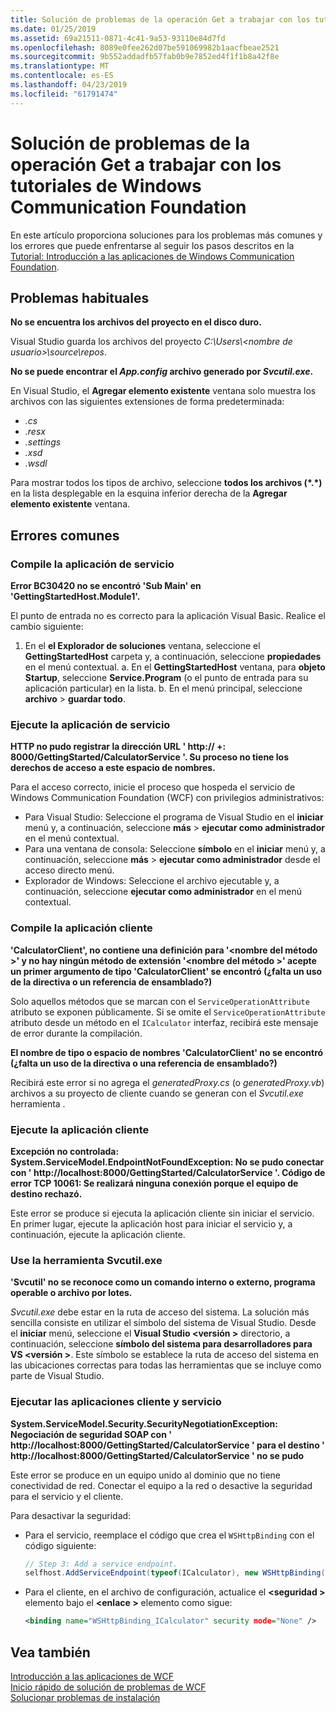```yaml
---
title: Solución de problemas de la operación Get a trabajar con los tutoriales de Windows Communication Foundation
ms.date: 01/25/2019
ms.assetid: 69a21511-0871-4c41-9a53-93110e84d7fd
ms.openlocfilehash: 8089e0fee262d07be591069982b1aacfbeae2521
ms.sourcegitcommit: 9b552addadfb57fab0b9e7852ed4f1f1b8a42f8e
ms.translationtype: MT
ms.contentlocale: es-ES
ms.lasthandoff: 04/23/2019
ms.locfileid: "61791474"
---
```

# <a name="troubleshoot-the-get-started-with-windows-communication-foundation-tutorials"></a>Solución de problemas de la operación Get a trabajar con los tutoriales de Windows Communication Foundation

En este artículo proporciona soluciones para los problemas más comunes y los errores que puede enfrentarse al seguir los pasos descritos en la [Tutorial: Introducción a las aplicaciones de Windows Communication Foundation](getting-started-tutorial.md). 
  
## <a name="common-problems"></a>Problemas habituales

**No se encuentra los archivos del proyecto en el disco duro.**

 Visual Studio guarda los archivos del proyecto *C:\Users\\&lt;nombre de usuario&gt;\source\repos*.  

**No se puede encontrar el *App.config* archivo generado por *Svcutil.exe*.**

 En Visual Studio, el **Agregar elemento existente** ventana solo muestra los archivos con las siguientes extensiones de forma predeterminada: 
- *.cs* 
- *.resx* 
- *.settings*
- *.xsd* 
- *.wsdl*

Para mostrar todos los tipos de archivo, seleccione **todos los archivos (\*.\*)**  en la lista desplegable en la esquina inferior derecha de la **Agregar elemento existente** ventana.  
  
## <a name="common-errors"></a>Errores comunes

### <a name="compile-the-service-application"></a>Compile la aplicación de servicio 

**Error BC30420 no se encontró 'Sub Main' en 'GettingStartedHost.Module1'.**

El punto de entrada no es correcto para la aplicación Visual Basic. Realice el cambio siguiente:

   1. En el **el Explorador de soluciones** ventana, seleccione el **GettingStartedHost** carpeta y, a continuación, seleccione **propiedades** en el menú contextual.
    a. En el **GettingStartedHost** ventana, para **objeto Startup**, seleccione **Service.Program** (o el punto de entrada para su aplicación particular) en la lista. 
    b. En el menú principal, seleccione **archivo** > **guardar todo**.

### <a name="run-the-service-application"></a>Ejecute la aplicación de servicio 

**HTTP no pudo registrar la dirección URL ' http:\// +: 8000/GettingStarted/CalculatorService '. Su proceso no tiene los derechos de acceso a este espacio de nombres.** 

 Para el acceso correcto, inicie el proceso que hospeda el servicio de Windows Communication Foundation (WCF) con privilegios administrativos:
- Para Visual Studio: Seleccione el programa de Visual Studio en el **iniciar** menú y, a continuación, seleccione **más** > **ejecutar como administrador** en el menú contextual.
- Para una ventana de consola: Seleccione **símbolo** en el **iniciar** menú y, a continuación, seleccione **más** > **ejecutar como administrador** desde el acceso directo menú.
- Explorador de Windows: Seleccione el archivo ejecutable y, a continuación, seleccione **ejecutar como administrador** en el menú contextual.

### <a name="compile-the-client-application"></a>Compile la aplicación cliente

**'CalculatorClient', no contiene una definición para '\<nombre del método >' y no hay ningún método de extensión '\<nombre del método >' acepte un primer argumento de tipo 'CalculatorClient' se encontró (¿falta un uso de la directiva o un referencia de ensamblado?)**  

Solo aquellos métodos que se marcan con el `ServiceOperationAttribute` atributo se exponen públicamente. Si se omite el `ServiceOperationAttribute` atributo desde un método en el `ICalculator` interfaz, recibirá este mensaje de error durante la compilación.  

**El nombre de tipo o espacio de nombres 'CalculatorClient' no se encontró (¿falta un uso de la directiva o una referencia de ensamblado?)**

 Recibirá este error si no agrega el *generatedProxy.cs* (o *generatedProxy.vb*) archivos a su proyecto de cliente cuando se generan con el *Svcutil.exe* herramienta .  

### <a name="run-the-client-application"></a>Ejecute la aplicación cliente

**Excepción no controlada: System.ServiceModel.EndpointNotFoundException: No se pudo conectar con ' http:\//localhost:8000/GettingStarted/CalculatorService '. Código de error TCP 10061: Se realizará ninguna conexión porque el equipo de destino rechazó.**

Este error se produce si ejecuta la aplicación cliente sin iniciar el servicio. En primer lugar, ejecute la aplicación host para iniciar el servicio y, a continuación, ejecute la aplicación cliente.

### <a name="use-the-svcutilexe-tool"></a>Use la herramienta Svcutil.exe
   
**'Svcutil' no se reconoce como un comando interno o externo, programa operable o archivo por lotes.**

 *Svcutil.exe* debe estar en la ruta de acceso del sistema. La solución más sencilla consiste en utilizar el símbolo del sistema de Visual Studio. Desde el **iniciar** menú, seleccione el **Visual Studio \<versión >** directorio, a continuación, seleccione **símbolo del sistema para desarrolladores para VS \<versión >**. Este símbolo se establece la ruta de acceso del sistema en las ubicaciones correctas para todas las herramientas que se incluye como parte de Visual Studio.  
  
### <a name="run-the-service-and-client-applications"></a>Ejecutar las aplicaciones cliente y servicio

**System.ServiceModel.Security.SecurityNegotiationException: Negociación de seguridad SOAP con ' http:\//localhost:8000/GettingStarted/CalculatorService ' para el destino ' http:\//localhost:8000/GettingStarted/CalculatorService ' no se pudo**  

Este error se produce en un equipo unido al dominio que no tiene conectividad de red. Conectar el equipo a la red o desactive la seguridad para el servicio y el cliente. 

Para desactivar la seguridad:

- Para el servicio, reemplace el código que crea el `WSHttpBinding` con el código siguiente:  
  
    ```csharp
    // Step 3: Add a service endpoint.
    selfhost.AddServiceEndpoint(typeof(ICalculator), new WSHttpBinding(SecurityMode.None), "CalculatorService");  
    ```

- Para el cliente, en el archivo de configuración, actualice el  **\<seguridad >** elemento bajo el  **\<enlace >** elemento como sigue:  
  
    ```xml
    <binding name="WSHttpBinding_ICalculator" security mode="None" />
    ```  

## <a name="see-also"></a>Vea también  
 [Introducción a las aplicaciones de WCF](getting-started-tutorial.md)  
 [Inicio rápido de solución de problemas de WCF](wcf-troubleshooting-quickstart.md)  
 [Solucionar problemas de instalación](troubleshooting-setup-issues.md)
